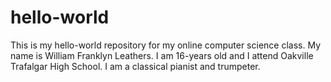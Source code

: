 # hello-world
This is my hello-world repository for my online computer science class. 
My name is William Franklyn Leathers. I am 16-years old and I attend Oakville Trafalgar High School. I am a classical pianist and trumpeter. 

